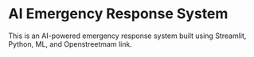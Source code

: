 # AI Emergency Response System
This is an AI-powered emergency response system built using Streamlit, Python, ML, and Openstreetmam link.